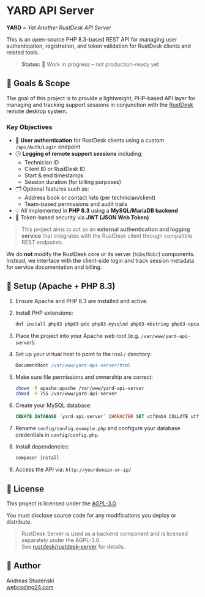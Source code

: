 # YARD API Server

**YARD** = *Yet Another RustDesk API Server*

This is an open-source PHP 8.3-based REST API for managing user authentication, registration, and token validation for RustDesk clients and related tools.

> **Status:** 🚧 Work in progress – not production-ready yet

## 🧭 Goals & Scope

The goal of this project is to provide a lightweight, PHP-based API layer for managing and tracking support sessions in conjunction with the [RustDesk](https://rustdesk.com) remote desktop system.

### Key Objectives

- 🎯 **User authentication** for RustDesk clients using a custom `/api/Auth/Login` endpoint
- 🕒 **Logging of remote support sessions** including:
   - Technician ID
   - Client ID or RustDesk ID
   - Start & end timestamps
   - Session duration (for billing purposes)
- 🗂️ Optional features such as:
   - Address book or contact lists (per technician/client)
   - Team-based permissions and audit trails
- 💡 All implemented in **PHP 8.3** using a **MySQL/MariaDB backend**
- 🔐 Token-based security via **JWT (JSON Web Token)**

> This project aims to act as an **external authentication and logging service** that integrates with the RustDesk client through compatible REST endpoints.

We do **not** modify the RustDesk core or its server (`hbbs`/`hbbr`) components.  
Instead, we interface with the client-side login and track session metadata for service documentation and billing.



## 🔧 Setup (Apache + PHP 8.3)

1. Ensure Apache and PHP 8.3 are installed and active.
2. Install PHP extensions:

    ```bash
    dnf install php83 php83-pdo php83-mysqlnd php83-mbstring php83-opcache
    ```

3. Place the project into your Apache web root (e.g. `/var/www/yard-api-server`).
4. Set up your virtual host to point to the `html/` directory:

    ```apache
    DocumentRoot /var/www/yard-api-server/html
    ```

5. Make sure file permissions and ownership are correct:

    ```bash
    chown -R apache:apache /var/www/yard-api-server
    chmod -R 755 /var/www/yard-api-server
    ```

6. Create your MySQL database:

    ```sql
    CREATE DATABASE `yard-api-server` CHARACTER SET utf8mb4 COLLATE utf8mb4_unicode_ci;
    ```

7. Rename `config/config.example.php` and configure your database credentials in `config/config.php`.

8. Install dependencies:

    ```bash
    composer install
    ```

9. Access the API via: `http://yourdomain-or-ip/`

## 📜 License

This project is licensed under the [AGPL-3.0](./LICENSE).

You must disclose source code for any modifications you deploy or distribute.

> RustDesk Server is used as a backend component and is licensed separately under the AGPL-3.0.  
> See [rustdesk/rustdesk-server](https://github.com/rustdesk/rustdesk-server) for details.

## 👤 Author

Andreas Studenski  
[webcoding24.com](https://www.webcoding24.com)
